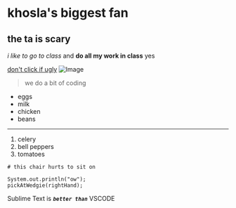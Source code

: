 # khosla's biggest fan
## the ta is scary

*i like to go to class* and **do all my work in class** yes

[don't click if ugly]([https://i.ytimg.com/vi/4u19ZD4-Lks/maxresdefault.jpg])
![Image](https://ca-times.brightspotcdn.com/dims4/default/864eac5/2147483647/strip/true/crop/798x449+0+0/resize/1200x675!/format/webp/quality/80/?url=https%3A%2F%2Fcalifornia-times-brightspot.s3.amazonaws.com%2F93%2Fc4%2F1c8b4bdb794d76c994647b930f9e%2Fla-1548012710-xi5xbky9w7-snap-image)

> we do a bit of coding

* eggs
* milk
* chicken
* beans

---

1. celery
2. bell peppers
3. tomatoes

```
# this chair hurts to sit on

System.out.println("ow");
pickAtWedgie(rightHand);

```
Sublime Text is ***`better than`*** VSCODE
